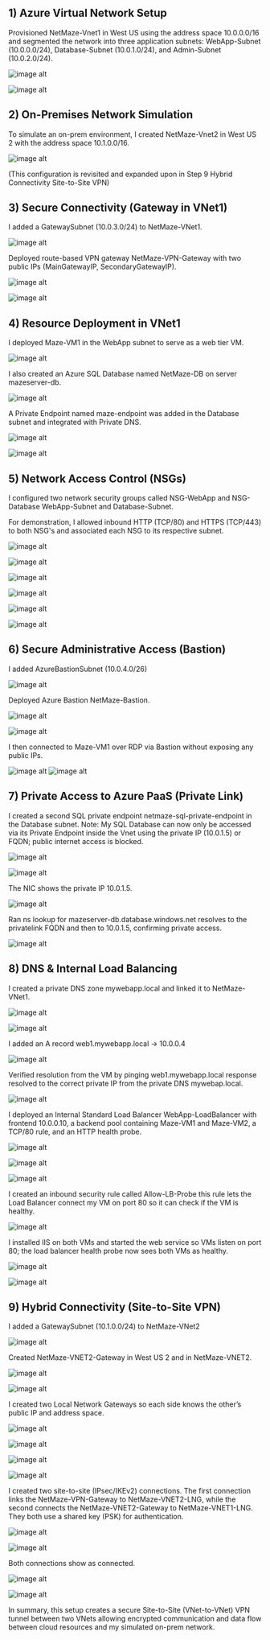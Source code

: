 ## 1) Azure Virtual Network Setup

Provisioned NetMaze-Vnet1 in West US using the address space 10.0.0.0/16 and segmented the network into three application subnets: WebApp-Subnet (10.0.0.0/24), Database-Subnet (10.0.1.0/24), and Admin-Subnet (10.0.2.0/24).

![image alt](https://github.com/davidyemo/Netmaze-Azure-Hybrid-Networking-Project/blob/main/images/project-image1.png?raw=true)

![image alt](https://github.com/davidyemo/Netmaze-Azure-Hybrid-Networking-Project/blob/main/images/project-image2.png?raw=true)



## 2) On-Premises Network Simulation

To simulate an on-prem environment, I created NetMaze-Vnet2 in West US 2 with the address space 10.1.0.0/16.

![image alt](https://github.com/davidyemo/Netmaze-Azure-Hybrid-Networking-Project/blob/main/images/project-image3.png?raw=true)

(This configuration is revisited and expanded upon in Step 9 Hybrid Connectivity Site-to-Site VPN)


## 3) Secure Connectivity (Gateway in VNet1)

I added a GatewaySubnet (10.0.3.0/24) to NetMaze-VNet1.

![image alt](https://github.com/davidyemo/Netmaze-Azure-Hybrid-Networking-Project/blob/main/images/project-image4.png?raw=true)

Deployed route-based VPN gateway NetMaze-VPN-Gateway with two public IPs (MainGatewayIP, SecondaryGatewayIP).

![image alt](https://github.com/davidyemo/Netmaze-Azure-Hybrid-Networking-Project/blob/main/images/project-image5.png?raw=true)

![image alt](https://github.com/davidyemo/Netmaze-Azure-Hybrid-Networking-Project/blob/main/images/project-image6.png?raw=true)



## 4) Resource Deployment in VNet1

I deployed Maze-VM1 in the WebApp subnet to serve as a web tier VM.

![image alt](https://github.com/davidyemo/Netmaze-Azure-Hybrid-Networking-Project/blob/main/images/project-image7.png?raw=true)

I also created an Azure SQL Database named NetMaze-DB on server mazeserver-db. 

![image alt](https://github.com/davidyemo/Netmaze-Azure-Hybrid-Networking-Project/blob/main/images/project-image8.png?raw=true)

A Private Endpoint named maze-endpoint was added in the Database subnet and integrated with Private DNS.

![image alt](https://github.com/davidyemo/Netmaze-Azure-Hybrid-Networking-Project/blob/main/images/project-image9.png?raw=true)

![image alt](https://github.com/davidyemo/Netmaze-Azure-Hybrid-Networking-Project/blob/main/images/project-image10.png?raw=true)


## 5) Network Access Control (NSGs)

I configured two network security groups called NSG-WebApp and NSG-Database WebApp-Subnet and Database-Subnet. 

For demonstration, I allowed inbound HTTP (TCP/80) and HTTPS (TCP/443) to both NSG's and associated each NSG to its respective subnet.

![image alt](https://github.com/davidyemo/Netmaze-Azure-Hybrid-Networking-Project/blob/main/images/project-image11.png?raw=true)

![image alt](https://github.com/davidyemo/Netmaze-Azure-Hybrid-Networking-Project/blob/main/images/project-image12.png?raw=true)

![image alt](https://github.com/davidyemo/Netmaze-Azure-Hybrid-Networking-Project/blob/main/images/project-image13.png?raw=true)

![image alt](https://github.com/davidyemo/Netmaze-Azure-Hybrid-Networking-Project/blob/main/images/project-image14.png?raw=true)
 
![image alt](https://github.com/davidyemo/Netmaze-Azure-Hybrid-Networking-Project/blob/main/images/project-image15.png?raw=true)

![image alt](https://github.com/davidyemo/Netmaze-Azure-Hybrid-Networking-Project/blob/main/images/project-image16.png?raw=true)



## 6) Secure Administrative Access (Bastion)

I added AzureBastionSubnet (10.0.4.0/26) 

![image alt](https://github.com/davidyemo/Netmaze-Azure-Hybrid-Networking-Project/blob/main/images/project-image17.png?raw=true)

Deployed Azure Bastion NetMaze-Bastion. 

![image alt](https://github.com/davidyemo/Netmaze-Azure-Hybrid-Networking-Project/blob/main/images/project-image18.png?raw=true)

![image alt](https://github.com/davidyemo/Netmaze-Azure-Hybrid-Networking-Project/blob/main/images/project-image19.png?raw=true)

I then connected to Maze-VM1 over RDP via Bastion without exposing any public IPs.

![image alt](https://github.com/davidyemo/Netmaze-Azure-Hybrid-Networking-Project/blob/main/images/project-image20.png?raw=true)
![image alt](https://github.com/davidyemo/Netmaze-Azure-Hybrid-Networking-Project/blob/main/images/project-image21.png?raw=true)



## 7) Private Access to Azure PaaS (Private Link)

I created a second SQL private endpoint netmaze-sql-private-endpoint in the Database subnet. Note: My SQL Database can now only be accessed via its Private Endpoint inside the Vnet using the private IP (10.0.1.5) or FQDN; public internet access is blocked. 

![image alt](https://github.com/davidyemo/Netmaze-Azure-Hybrid-Networking-Project/blob/main/images/project-image22.png?raw=true)

![image alt](https://github.com/davidyemo/Netmaze-Azure-Hybrid-Networking-Project/blob/main/images/project-image23.png?raw=true)

The NIC shows the private IP 10.0.1.5. 

![image alt](https://github.com/davidyemo/Netmaze-Azure-Hybrid-Networking-Project/blob/main/images/project-image24.png?raw=true)

Ran ns lookup for mazeserver-db.database.windows.net resolves to the privatelink FQDN and then to 10.0.1.5, confirming private access.

![image alt](https://github.com/davidyemo/Netmaze-Azure-Hybrid-Networking-Project/blob/main/images/project-image25.png?raw=true)


## 8) DNS & Internal Load Balancing

I created a private DNS zone mywebapp.local and linked it to NetMaze-VNet1. 

![image alt](https://github.com/davidyemo/Netmaze-Azure-Hybrid-Networking-Project/blob/main/images/project-image26.png?raw=true)

![image alt](https://github.com/davidyemo/Netmaze-Azure-Hybrid-Networking-Project/blob/main/images/project-image27.png?raw=true)

I added an A record web1.mywebapp.local → 10.0.0.4 

![image alt](https://github.com/davidyemo/Netmaze-Azure-Hybrid-Networking-Project/blob/main/images/project-image28.png?raw=true)

Verified resolution from the VM by pinging web1.mywebapp.local response resolved to the correct private IP from the private DNS mywebap.local.

![image alt](https://github.com/davidyemo/Netmaze-Azure-Hybrid-Networking-Project/blob/main/images/project-image29.png?raw=true)

I deployed an Internal Standard Load Balancer WebApp-LoadBalancer with frontend 10.0.0.10, a backend pool containing Maze-VM1 and Maze-VM2, a TCP/80 rule, and an HTTP health probe. 

![image alt](https://github.com/davidyemo/Netmaze-Azure-Hybrid-Networking-Project/blob/main/images/project-image30.png?raw=true)

![image alt](https://github.com/davidyemo/Netmaze-Azure-Hybrid-Networking-Project/blob/main/images/project-image31.png?raw=true)

![image alt](https://github.com/davidyemo/Netmaze-Azure-Hybrid-Networking-Project/blob/main/images/project-image32.png?raw=true)



I created an inbound security rule called Allow-LB-Probe this rule lets the Load Balancer connect my VM on port 80 so it can check if the VM is healthy.


![image alt](https://github.com/davidyemo/Netmaze-Azure-Hybrid-Networking-Project/blob/main/images/project-image33.png?raw=true)

I installed IIS on both VMs and started the web service so VMs listen on port 80; the load balancer health probe now sees both VMs as healthy.


![image alt](https://github.com/davidyemo/Netmaze-Azure-Hybrid-Networking-Project/blob/main/images/project-image34.png?raw=true)


![image alt](https://github.com/davidyemo/Netmaze-Azure-Hybrid-Networking-Project/blob/main/images/project-image35.png?raw=true)


## 9) Hybrid Connectivity (Site-to-Site VPN)

I added a GatewaySubnet (10.1.0.0/24) to NetMaze-VNet2


![image alt](https://github.com/davidyemo/Netmaze-Azure-Hybrid-Networking-Project/blob/main/images/project-image38.png?raw=true)

Created NetMaze-VNET2-Gateway in West US 2 and in NetMaze-VNET2.


![image alt](https://github.com/davidyemo/Netmaze-Azure-Hybrid-Networking-Project/blob/main/images/project-image39.png?raw=true)


![image alt](https://github.com/davidyemo/Netmaze-Azure-Hybrid-Networking-Project/blob/main/images/project-image40.png?raw=true)

I created two Local Network Gateways so each side knows the other’s public IP and address space. 

![image alt](https://github.com/davidyemo/Netmaze-Azure-Hybrid-Networking-Project/blob/main/images/project-image41.png?raw=true)

![image alt](https://github.com/davidyemo/Netmaze-Azure-Hybrid-Networking-Project/blob/main/images/project-image42.png?raw=true)

![image alt](https://github.com/davidyemo/Netmaze-Azure-Hybrid-Networking-Project/blob/main/images/project-image43.png?raw=true)

![image alt](https://github.com/davidyemo/Netmaze-Azure-Hybrid-Networking-Project/blob/main/images/project-image44.png?raw=true)

I created two site-to-site (IPsec/IKEv2) connections. The first connection links the NetMaze-VPN-Gateway to NetMaze-VNET2-LNG, while the second connects the NetMaze-VNET2-Gateway to NetMaze-VNET1-LNG. They both use a shared key (PSK) for authentication.

![image alt](https://github.com/davidyemo/Netmaze-Azure-Hybrid-Networking-Project/blob/main/images/project-image45.png?raw=true)

![image alt](https://github.com/davidyemo/Netmaze-Azure-Hybrid-Networking-Project/blob/main/images/project-image46.png?raw=true)

Both connections show as connected.

![image alt](https://github.com/davidyemo/Netmaze-Azure-Hybrid-Networking-Project/blob/main/images/project-image47.png?raw=true)

![image alt](https://github.com/davidyemo/Netmaze-Azure-Hybrid-Networking-Project/blob/main/images/project-image48.png?raw=true)

In summary, this setup creates a secure Site-to-Site (VNet-to-VNet) VPN tunnel between two VNets allowing encrypted communication and data flow between cloud resources and my simulated on-prem network.






